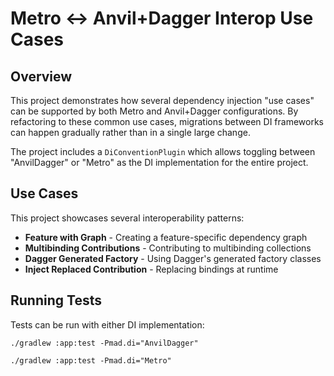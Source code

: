 # Metro ↔ Anvil+Dagger Interop Use Cases

## Overview

This project demonstrates how several dependency injection "use cases" can be supported by both Metro and Anvil+Dagger configurations. By refactoring to these common use cases, migrations between DI frameworks can happen gradually rather than in a single large change.

The project includes a `DiConventionPlugin` which allows toggling between "AnvilDagger" or "Metro" as the DI implementation for the entire project.

## Use Cases

This project showcases several interoperability patterns:

- **Feature with Graph** - Creating a feature-specific dependency graph
- **Multibinding Contributions** - Contributing to multibinding collections
- **Dagger Generated Factory** - Using Dagger's generated factory classes
- **Inject Replaced Contribution** - Replacing bindings at runtime

## Running Tests

Tests can be run with either DI implementation:

```shell
./gradlew :app:test -Pmad.di="AnvilDagger"

./gradlew :app:test -Pmad.di="Metro"
```
